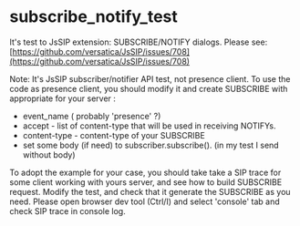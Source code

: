 # subscribe_notify_test

It's test to JsSIP extension: SUBSCRIBE/NOTIFY dialogs.
Please see: [https://github.com/versatica/JsSIP/issues/708](https://github.com/versatica/JsSIP/issues/708)

Note:
It's JsSIP subscriber/notifier API test, not presence client.
To use the code as presence client, you should modify it and create SUBSCRIBE with appropriate for your server :

- event_name ( probably 'presence' ?)
- accept - list of content-type that will be used in receiving NOTIFYs. 
- content-type - content-type of your SUBSCRIBE
- set some body (if need) to subscriber.subscribe(). (in my test I send without body)

To adopt the example for your case, you should take take a SIP trace for some client working with yours server,
and see how to build SUBSCRIBE request.
Modify the test, and check that it generate the SUBSCRIBE as you need.
Please open browser dev tool (Ctrl/I) and select 'console' tab and check SIP trace in console log.

